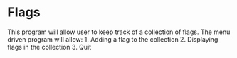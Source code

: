 # Flags
This program will allow user to keep track of a collection of flags.
	The menu driven program will allow:
	1. Adding a flag to the collection
	2. Displaying flags in the collection
	3. Quit
